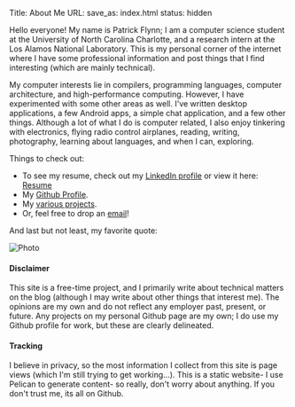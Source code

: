 Title: About Me
URL:
save_as: index.html
status: hidden

Hello everyone! My name is Patrick Flynn; I am a computer science student at the University of North Carolina Charlotte, and a research intern at the Los Alamos National Laboratory. This is my personal corner of the internet where I have some professional information and post things that I find interesting (which are mainly technical).

My computer interests lie in compilers, programming languages, computer architecture, and high-performance computing. However, I have experimented with some other areas as well. I've written desktop applications, a few Android apps, a simple chat application, and a few other things. Although a lot of what I do is computer related, I also enjoy tinkering with electronics, flying radio control airplanes, reading, writing, photography, learning about languages, and when I can, exploring.

Things to check out:

* To see my resume, check out my [LinkedIn profile](https://www.linkedin.com/in/patrick-flynn4664/) or view it here: [Resume](resume.html)
* My [Github Profile](https://github.com/patrickf2000).
* My [various projects](pages/projects.html).
* Or, feel free to drop an [email](mailto:pflynn4664@pm.me)!

And last but not least, my favorite quote:

![Photo]({attach}images/home-quote.jpg)

#### Disclaimer
This site is a free-time project, and I primarily write about technical matters on the blog (although I may write about other things that interest me). The opinions are my own and do not reflect any employer past, present, or future. Any projects on my personal Github page are my own; I do use my Github profile for work, but these are clearly delineated.

#### Tracking
I believe in privacy, so the most information I collect from this site is page views (which I'm still trying to get working...). This is a static website- I use Pelican to generate content- so really, don't worry about anything. If you don't trust me, its all on Github.

